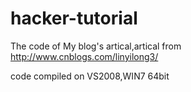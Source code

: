 hacker-tutorial
===============

The code of My blog's artical,artical from http://www.cnblogs.com/linyilong3/

code compiled on VS2008,WIN7 64bit

